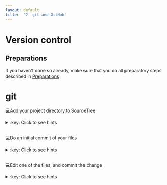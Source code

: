 ```yaml
---
layout: default
title:  '2. git and GitHub'
---
```


# <a name="begin"></a> Version control

## Preparations
If you haven't done so already, make sure that you do all preparatory steps described in [Preparations]({{site.url}}/preparations.html)
<br />

# git
:computer:Add your project directory to SourceTree
<details>
<summary>:key: Click to see hints</summary>

> - New -> Add existing local repository
> - Select your folder
> - Destination path: path to your directory (should be correct)
> - Name: directory name (or what you want)
> - Type: Git
> - Leave 'Also create remote repository' **unchecked**

</details>  
<br />

:computer:Do an initial commit of your files
<details>
<summary>:key: Click to see hints</summary>
- Open your project repository in SourceTree
- Select the files listed under 'Unstaged files'
- Type an short and informative message in the commit message text field at the bottom, e.g. `Initial commit`
- Hit commit button
- (Expand the Branches tab on the left, and select the master branch to see what was committed)
</details>  
<br />

:computer:Edit one of the files, and commit the change
<details>
<summary>:key: Click to see hints</summary>
- Select the changed file listed under 'Unstaged files', and view the changes that has been made
- Type an short and informative message in the commit message text field at the bottom, e.g. `Added more information about this or that`
- Hit commit button
- (Expand the Branches tab on the left, and select the master branch to see what was committed)
</details>  
<br />
